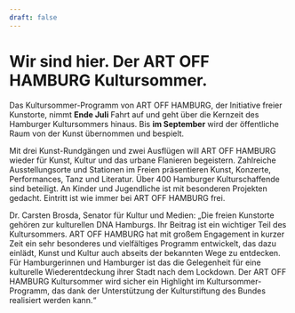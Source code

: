 ```yaml
---
draft: false
---
```

# Wir sind hier. Der ART OFF HAMBURG Kultursommer.

Das Kultursommer-Programm von ART OFF HAMBURG, der Initiative freier Kunstorte, nimmt **Ende Juli** Fahrt auf und geht über die Kernzeit des Hamburger Kultursommers hinaus. Bis
**im September** wird der öffentliche Raum von der Kunst übernommen und bespielt.

Mit drei Kunst-Rundgängen und zwei Ausflügen will ART OFF HAMBURG wieder für Kunst, Kultur und das urbane Flanieren begeistern. Zahlreiche Ausstellungsorte und Stationen im Freien präsentieren 
Kunst, Konzerte, Performances, Tanz und Literatur. Über 400 Hamburger Kulturschaffende sind beteiligt. An Kinder und Jugendliche ist mit besonderen Projekten gedacht. Eintritt ist wie immer bei 
ART OFF HAMBURG frei.

Dr. Carsten Brosda, Senator für Kultur und Medien: „Die freien Kunstorte gehören zur kulturellen DNA Hamburgs. Ihr Beitrag ist ein wichtiger Teil des Kultursommers. ART OFF HAMBURG hat mit großem 
Engagement in kurzer Zeit ein sehr besonderes und vielfältiges Programm entwickelt, das dazu einlädt, Kunst und Kultur auch abseits der bekannten Wege zu entdecken. Für Hamburgerinnen und 
Hamburger ist das die Gelegenheit für eine kulturelle Wiederentdeckung ihrer Stadt nach dem Lockdown. Der ART OFF HAMBURG Kultursommer wird sicher ein Highlight im Kultursommer-Programm, das dank 
der Unterstützung der Kulturstiftung des Bundes realisiert werden kann.“

